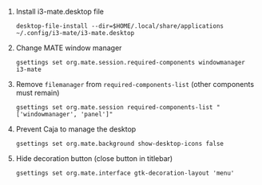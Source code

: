 1.  Install i3-mate.desktop file
    ```
    desktop-file-install --dir=$HOME/.local/share/applications ~/.config/i3-mate/i3-mate.desktop
    ```

2.  Change MATE window manager
    ```
    gsettings set org.mate.session.required-components windowmanager i3-mate
    ```

3.  Remove `filemanager` from `required-components-list` (other components must remain)
    ```
    gsettings set org.mate.session required-components-list "['windowmanager', 'panel']"
    ```

4.  Prevent Caja to manage the desktop
    ```
    gsettings set org.mate.background show-desktop-icons false
    ```

5.  Hide decoration button (close button in titlebar)
    ```
    gsettings set org.mate.interface gtk-decoration-layout 'menu'
    ```
